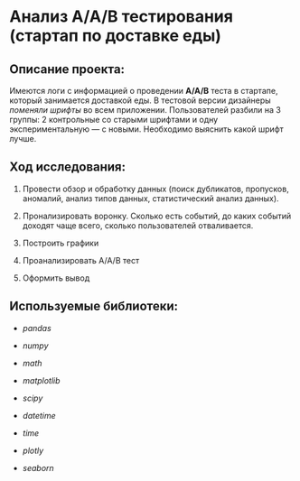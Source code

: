 # Анализ А/А/В тестирования (стартап по доставке еды)
## Описание проекта:

Имеются логи с информацией о проведении **А/А/В** теста в стартапе, который занимается доставкой еды. В тестовой версии дизайнеры *поменяли шрифты* во всем приложении. Пользователей разбили на 3 группы: 2 контрольные со старыми шрифтами и одну экспериментальную — с новыми. Необходимо выяснить какой шрифт лучше.

## Ход исследования:

1) Провести обзор и обработку данных (поиск дубликатов, пропусков, аномалий, анализ типов данных, статистический анализ данных).

2) Пронализировать воронку. Сколько есть событий, до каких событий доходят чаще всего, сколько пользователей отваливается.

3) Построить графики

4) Проанализировать А/А/В тест

5) Оформить вывод

## Используемые библиотеки:

- *pandas*
- *numpy*
- *math*
- *matplotlib*
- *scipy*
 
- *datetime*  
- *time*

- *plotly*
- *seaborn*


